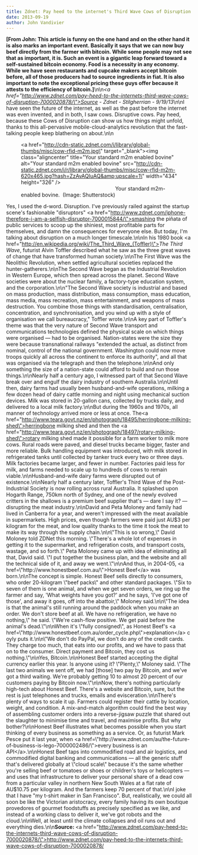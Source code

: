 ```yaml
---
title: Zdnet: Pay heed to the internet's Third Wave Cows of Disruption
date: 2013-09-19
author: John Vandivier
---
```




<strong>[From John: This article is funny on the one hand and on the other hand it is also marks an important event. Basically it says that we can now buy beef directly from the farmer with bitcoin. While some people may not see that as important, it is. Such an event is a gigantic leap forward toward a self-sustained bitcoin economy. Food is a necessity in any economy. While we have seen restaurants and cupcake makers accept bitcoin before, all of those producers had to source ingredients in fiat. It is also important to note the exceptional pricing these guys offer because it attests to the efficiency of bitcoin.]</strong>\n\n<em><a href=\"http://www.zdnet.com/pay-heed-to-the-internets-third-wave-cows-of-disruption-7000020878/\">Source</a> - Zdnet - Stilgherrian - 9/19/13</em>\n\nI have seen the future of the internet, as well as the past before the internet was even invented, and in both, I saw cows. Disruptive cows. Pay heed, because these Cows of Disruption can show us how things might unfold, thanks to this all-pervasive mobile-cloud-analytics revolution that the fast-talking people keep blathering on about.\n\n<figure><a href=\"http://cdn-static.zdnet.com/i/library/global-thumbs/misc/cow-rfid-m2m.jpg\" target=\"_blank\"><img class=\"aligncenter\" title=\"Your standard m2m enabled bovine\" alt=\"Your standard m2m enabled bovine\" src=\"http://cdn-static.zdnet.com/i/r/library/global-thumbs/misc/cow-rfid-m2m-620x465.jpg?hash=ZzAvAQIuAQ&amp;upscale=1\" width=\"434\" height=\"326\" /></a><figcaption>                                                                 Your standard m2m-enabled bovine.  (Image: Shutterstock)</figcaption></figure>Yes, I used the d-word. Disruption. I've previously railed against the startup scene's fashionable \"disruptors\" <a href=\"http://www.zdnet.com/iphone-therefore-i-am-a-selfish-disruptor-7000015844/\">smashing the piñata of public services</a> to scoop up the shiniest, most profitable parts for themselves, and damn the consequences for everyone else. But today, I'm talking about disruption on a much longer timescale.\n\nIn his 1980 book <a href=\"http://en.wikipedia.org/wiki/The_Third_Wave_(Toffler)\"><em>The Third Wave</em></a>, futurist Alvin Toffler described what he saw as the three great waves of change that have transformed human society.\n\nThe First Wave was the Neolithic Revolution, when settled agricultural societies replaced the hunter-gatherers.\n\nThe Second Wave began as the Industrial Revolution in Western Europe, which then spread across the planet. Second Wave societies were about the nuclear family, a factory-type education system, and the corporation.\n\n\"The Second Wave society is industrial and based on mass production, mass distribution, mass consumption, mass education, mass media, mass recreation, mass entertainment, and weapons of mass destruction. You combine those things with standardisation, centralisation, concentration, and synchronisation, and you wind up with a style of organisation we call bureaucracy,\" Toffler wrote.\n\nA key part of Toffler's theme was that the very nature of Second Wave transport and communications technologies defined the physical scale on which things were organised — had to be organised. Nation-states were the size they were because transnational railways \"extended the actual, as distinct from nominal, control of the national government. Washington could now move troops quickly all across the continent to enforce its authority\", and all that was organised via the telegraph and then the telephone.\n\nAnd only something the size of a nation-state could afford to build and run those things.\n\nNearly half a century ago, I witnessed part of that Second Wave break over and engulf the dairy industry of southern Australia.\n\nUntil then, dairy farms had usually been husband-and-wife operations, milking a few dozen head of dairy cattle morning and night using mechanical suction devices. Milk was stored in 20-gallon cans, collected by trucks daily, and delivered to a local milk factory.\n\nBut during the 1960s and 1970s, all manner of technology arrived more or less at once. The<a href=\"http://www.teara.govt.nz/en/photograph/18495/herringbone-milking-shed\">herringbone milking shed</a> and then the <a href=\"http://www.teara.govt.nz/en/photograph/18497/rotary-milking-shed\">rotary milking shed</a> made it possible for a farm worker to milk more cows. Rural roads were paved, and diesel trucks became bigger, faster and more reliable. Bulk handling equipment was introduced, with milk stored in refrigerated tanks until collected by tanker truck every two or three days. Milk factories became larger, and fewer in number. Factories paid less for milk, and farms needed to scale up to hundreds of cows to remain viable.\n\nHusband-and-wife dairy farms were disrupted out of existence.\n\nNearly half a century later, Toffler's Third Wave of the Post-Industrial Society is now rolling across rural Australia. It splashed upon Hogarth Range, 750km north of Sydney, and one of the newly evolved critters in the shallows is a premium beef supplier that's — dare I say it? — disrupting the meat industry.\n\nDavid and Peta Moloney and family had lived in Canberra for a year, and weren't impressed with the meat available in supermarkets. High prices, even though farmers were paid just AU$3 per kilogram for the meat, and low quality thanks to the time it took the meat to make its way through the supply chain.\n\n\"This is so wrong,\" David Moloney told ZDNet this morning. \"There's a whole lot of expenses in getting it to the supermarket, and refrigeration costs, and transport costs, wastage, and so forth.\" Peta Moloney came up with idea of eliminating all that, David said. \"I put together the business plan, and the website and all the technical side of it, and away we went.\"\n\nAnd thus, in 2004-05, <a href=\"http://www.honestbeef.com.au/\">Honest Beef</a> was born.\n\nThe concept is simple. Honest Beef sells directly to consumers, who order 20-kilogram \"beef packs\" and other standard packages. \"Six to seven of them is one animal, and when we get seven orders, we ring up the farmer and say, 'What weights have you got?' and he says, 'I've got one of those', and away it goes, off into the abattoir,\" Moloney said.\n\n\"The idea is that the animal's still running around the paddock when you make an order. We don't store beef at all. We have no refrigeration, we have no nothing,\" he said. \"We're cash-flow positive. We get paid before the animal's dead.\"\n\nWhen it's \"fully consigned\", as Honest Beef's <a href=\"http://www.honestbeef.com.au/order_cycle.php\">explanation</a> coyly puts it.\n\n\"We don't do PayPal, we don't do any of the credit cards. They charge too much, that eats into our profits, and we have to pass that on to the consumer. Direct payment and Bitcoin, they cost us nothing.\"\n\nYes, Bitcoin.\n\nHonest Beef started accepting the digital currency earlier this year. Is anyone using it? \"Plenty,\" Moloney said. \"The last two animals we sent off, we had [those] two pay by Bitcoin, and we've got a third waiting. We're probably getting 10 to almost 20 percent of our customers paying by Bitcoin now.\"\n\nNow, there's nothing particularly high-tech about Honest Beef. There's a website and Bitcoin, sure, but the rest is just telephones and trucks, emails and evisceration.\n\nThere's plenty of ways to scale it up. Farmers could register their cattle by location, weight, and condition. A mix-and-match algorithm could find the best way of assembling customer orders into a reverse-jigsaw puzzle that shared out the slaughter to minimise time and travel, and maximise profits. But why bother?\n\nHonest Beef illustrates what becomes possible when you start thinking of every business as something as a service. Or, as futurist Mark Pesce put it last year, when <a href=\"http://www.zdnet.com/au/the-future-of-business-is-lego-7000002486/\">every business is an API</a>.\n\nHonest Beef taps into commodified road and air logistics, and commodified digital banking and communications — all the generic stuff that's delivered globally at \"cloud scale\" because it's the same whether you're selling beef or tomatoes or shoes or children's toys or helicopters — and uses that infrastructure to deliver your personal share of a dead cow from a particular valley in northern New South Wales at a flat rate of AU$10.75 per kilogram. And the farmers keep 70 percent of that.\n\nI joke that I have \"my t-shirt maker in San Francisco\". But, realistically, we could all soon be like the Victorian aristocracy, every family having its own boutique provedores of gourmet foodstuffs as precisely specified as we like, and instead of a working class to deliver it, we've got robots and the cloud.\n\nWell, at least until the climate collapses and oil runs out and everything dies.\n\n<strong>Source: </strong><a href=\"http://www.zdnet.com/pay-heed-to-the-internets-third-wave-cows-of-disruption-7000020878/\">http://www.zdnet.com/pay-heed-to-the-internets-third-wave-cows-of-disruption-7000020878/</a>